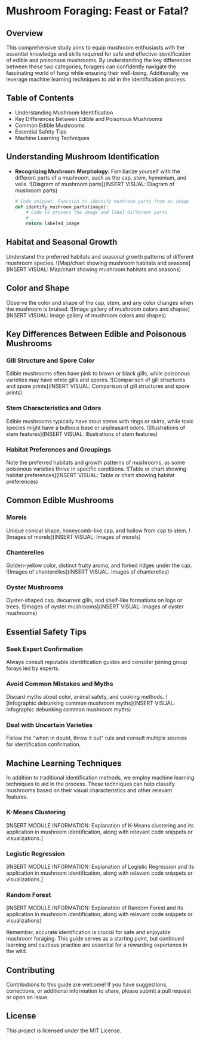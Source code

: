 # Mushroom Foraging: Feast or Fatal?

## Overview
This comprehensive study aims to equip mushroom enthusiasts with the essential knowledge and skills required for safe and effective identification of edible and poisonous mushrooms. By understanding the key differences between these two categories, foragers can confidently navigate the fascinating world of fungi while ensuring their well-being. Additionally, we leverage machine learning techniques to aid in the identification process.

## Table of Contents
- Understanding Mushroom Identification
- Key Differences Between Edible and Poisonous Mushrooms
- Common Edible Mushrooms
- Essential Safety Tips
- Machine Learning Techniques

## Understanding Mushroom Identification
- **Recognizing Mushroom Morphology:** Familiarize yourself with the different parts of a mushroom, such as the cap, stem, hymenium, and veils. 
  ![Diagram of mushroom parts](INSERT VISUAL: Diagram of mushroom parts)
  ```python
  # Code snippet: Function to identify mushroom parts from an image
  def identify_mushroom_parts(image):
      # Code to process the image and label different parts
      # ...
      return labeled_image

## Habitat and Seasonal Growth
Understand the preferred habitats and seasonal growth patterns of different mushroom species. 
![Map/chart showing mushroom habitats and seasons](INSERT VISUAL: Map/chart showing mushroom habitats and seasons)

## Color and Shape
Observe the color and shape of the cap, stem, and any color changes when the mushroom is bruised. 
![Image gallery of mushroom colors and shapes](INSERT VISUAL: Image gallery of mushroom colors and shapes)

## Key Differences Between Edible and Poisonous Mushrooms

### Gill Structure and Spore Color
Edible mushrooms often have pink to brown or black gills, while poisonous varieties may have white gills and spores. 
![Comparison of gill structures and spore prints](INSERT VISUAL: Comparison of gill structures and spore prints)

### Stem Characteristics and Odors
Edible mushrooms typically have stout stems with rings or skirts, while toxic species might have a bulbous base or unpleasant odors. 
![Illustrations of stem features](INSERT VISUAL: Illustrations of stem features)

### Habitat Preferences and Groupings
Note the preferred habitats and growth patterns of mushrooms, as some poisonous varieties thrive in specific conditions. 
![Table or chart showing habitat preferences](INSERT VISUAL: Table or chart showing habitat preferences)

## Common Edible Mushrooms

### Morels
Unique conical shape, honeycomb-like cap, and hollow from cap to stem. 
![Images of morels](INSERT VISUAL: Images of morels)

### Chanterelles
Golden-yellow color, distinct fruity aroma, and forked ridges under the cap. 
![Images of chanterelles](INSERT VISUAL: Images of chanterelles)

### Oyster Mushrooms
Oyster-shaped cap, decurrent gills, and shelf-like formations on logs or trees. 
![Images of oyster mushrooms](INSERT VISUAL: Images of oyster mushrooms)

## Essential Safety Tips

### Seek Expert Confirmation
Always consult reputable identification guides and consider joining group forays led by experts.

### Avoid Common Mistakes and Myths
Discard myths about color, animal safety, and cooking methods. 
![Infographic debunking common mushroom myths](INSERT VISUAL: Infographic debunking common mushroom myths)

### Deal with Uncertain Varieties
Follow the "when in doubt, throw it out" rule and consult multiple sources for identification confirmation.

## Machine Learning Techniques
In addition to traditional identification methods, we employ machine learning techniques to aid in the process. These techniques can help classify mushrooms based on their visual characteristics and other relevant features.

### K-Means Clustering
[INSERT MODULE INFORMATION: Explanation of K-Means clustering and its application in mushroom identification, along with relevant code snippets or visualizations.]

### Logistic Regression
[INSERT MODULE INFORMATION: Explanation of Logistic Regression and its application in mushroom identification, along with relevant code snippets or visualizations.]

### Random Forest
[INSERT MODULE INFORMATION: Explanation of Random Forest and its application in mushroom identification, along with relevant code snippets or visualizations]

Remember, accurate identification is crucial for safe and enjoyable mushroom foraging. This guide serves as a starting point, but continued learning and cautious practice are essential for a rewarding experience in the wild.

## Contributing
Contributions to this guide are welcome! If you have suggestions, corrections, or additional information to share, please submit a pull request or open an issue.

## License
This project is licensed under the MIT License.

